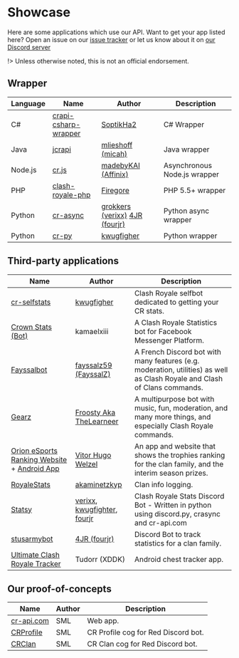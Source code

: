 # Showcase

Here are some applications which use our API. Want to get your app listed here? Open an issue on our [issue tracker](https://github.com/cr-api/cr-api/issues) or let us know about it on [our Discord server](http://discord.me/cr_api)

!> Unless otherwise noted, this is not an official endorsement.

## Wrapper

Language | Name | Author | Description
--- | --- | --- | ---
C\# | [crapi-csharp-wrapper](https://github.com/SoptikHa2/crapi-csharp-wrapper/) | [SoptikHa2](http://github.com/SoptikHa2) | C\# Wrapper
Java | [jcrapi](https://github.com/mlieshoff/jcrapi) | [mlieshoff (micah)](http://github.com/mlieshoff)  | Java wrapper
Node.js | [cr.js](https://github.com/madebyKAI/cr.js) | [madebyKAI (Affinix)](https://github.com/madebyKAI) | Asynchronous Node.js wrapper
PHP | [clash-royale-php](https://github.com/firegore2/clash-royale-php) | [Firegore](https://github.com/firegore2) | PHP 5.5+ wrapper
Python | [cr-async](https://github.com/grokkers/cr-async) | [grokkers (verixx)](http://github.com/grokkers) [4JR  (fourjr)](http://github.com/fourjr) | Python async wrapper
Python | [cr-py](https://github.com/kwugfighter/cr.py) | [kwugfigher](http://github.com/kwugfighter) | Python wrapper

## Third-party applications

Name | Author | Description
--- | --- | ---
[cr-selfstats](http://github.com/kwugfighter/cr-selfstats) | [kwugfigher](http://github.com/kwugfighter) | Clash Royale selfbot dedicated to getting your CR stats.
[Crown Stats (Bot)](https://m.me/CrownStats) | kamaelxiii |  A Clash Royale Statistics bot for Facebook Messenger Platform.
[Fayssalbot](http://www.fayssalbot.ml/) | [fayssalz59 (FayssalZ)](http://github.com/fayssalz59) | A French Discord bot with many features (e.g. moderation, utilities) as well as Clash Royale and Clash of Clans commands.
[Gearz](http://github.com/Innovative-creators/Gearz) | [Froosty Aka TheLearneer](https://github.com/TheLearneer) | A multipurpose bot with music, fun, moderation, and many more things, and especially Clash Royale commands.
[Orion eSports Ranking Website](http://orionesportsbr.com/ranking/raw-leaderboard/mobile-ranking) + [Android App](http://play.google.com/store/apps/details?id=com.wOrioneSports) | [Vitor Hugo Welzel](https://github.com/welzel855) | An app and website that shows the trophies ranking for the clan family, and the interim season prizes.
[RoyaleStats](https://github.com/akaminetzkyp/RoyaleStats) | [akaminetzkyp](https://github.com/akaminetzkyp) | Clan info logging.
[Statsy](https://github.com/cgrok/statsy) |  [verixx](https://github.com/verixx), [kwugfighter](https://github.com/kwugfighter), [fourjr](https://github.com/fourjr) | Clash Royale Stats Discord Bot - Written in python using discord.py, crasync and cr-api.com
[stusarmybot](https://github.com/fourjr/stusarmybot) | [4JR  (fourjr)](http://github.com/fourjr) | Discord Bot to track statistics for a clan family.
[Ultimate Clash Royale Tracker](https://play.google.com/store/apps/details?id=eu.tudor.ultimatechesttrackerforclash) | Tudorr (XDDK) | Android chest tracker app.

## Our proof-of-concepts

Name | Author | Description
--- | --- | ---
[cr-api.com](http://cr-api.com) | SML | Web app.
[CRProfile](https://github.com/smlbiobot/SML-Cogs/tree/master/crprofile) | SML | CR Profile cog for Red Discord bot.
[CRClan](https://github.com/smlbiobot/SML-Cogs/tree/master/crclan) | SML | CR Clan cog for Red Discord bot.
